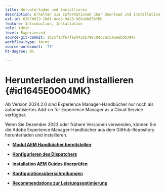 ```yaml
---
title: Herunterladen und installieren
description: Erhalten Sie Informationen über Download und Installation
exl-id: 6387dd19-1bd1-4ce8-9428-968a6b838fbb
feature: Introduction, Installation
role: Admin
level: Experienced
source-git-commit: 1b25f1df67fa2442ab79830dc2ac5a6eabd0394c
workflow-type: tm+mt
source-wordcount: '73'
ht-degree: 8%

---
```


# Herunterladen und installieren {#id1645E0O04MK}

Ab Version 2024.2.0 sind Experience Manager-Handbücher nur noch als automatisiertes Add-on für Experience Manager as a Cloud Service verfügbar.

Wenn Sie Dezember 2023 oder frühere Versionen verwenden, können Sie die Adobe Experience Manager-Handbücher aus dem GitHub-Repository herunterladen und installieren.


- **[Modul AEM Handbücher bereitstellen](download-install-dxml-first-time.md)**

- **[Konfigurieren des Dispatchers](download-install-configure-dispatcher.md)**

- **[Installation AEM Guides überprüfen](download-install-verify-dxml-installation.md)**

- **[Konfigurationsüberschreibungen](download-install-additional-config-override.md)**

- **[Recommendations zur Leistungsoptimierung](download-install-recommend-perf-optimiz.md)**
